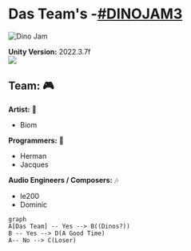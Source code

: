 ﻿# Das Team's  -[#DINOJAM3](https://itch.io/jam/dinojam3)

![Dino Jam](https://img.itch.zone/aW1hZ2UyL2phbS8zMzEyMjkvMTIyNjA2NjUucG5n/original/yFwz9S.png)

**Unity Version:** 2022.3.7f  
![](https://1000logos.net/wp-content/uploads/2021/10/Unity-logo.png=120x70)

##  Team: 🎮

**Artist:** 🎨
+ Biom

**Programmers:** 🤖
+ Herman
+ Jacques

**Audio Engineers / Composers:** 🎶
+ le200
+ Dominic

```mermaid
graph 
A[Das Team] -- Yes --> B((Dinos?))
B -- Yes --> D(A Good Time)
A-- No --> C(Loser)
```
